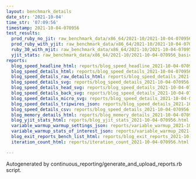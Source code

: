 ```yaml
---
layout: benchmark_details
date_str: '2021-10-04'
time_str: '07:09:56'
timestamp: 2021-10-04-070956
test_results:
  prod_ruby_no_jit: raw_benchmark_data/x86_64/2021-10/2021-10-04-070956_basic_benchmark_prod_ruby_no_jit.json
  prod_ruby_with_yjit: raw_benchmark_data/x86_64/2021-10/2021-10-04-070956_basic_benchmark_prod_ruby_with_yjit.json
  ruby_30_with_mjit: raw_benchmark_data/x86_64/2021-10/2021-10-04-070956_basic_benchmark_ruby_30_with_mjit.json
  yjit_stats: raw_benchmark_data/x86_64/2021-10/2021-10-04-070956_basic_benchmark_yjit_stats.json
reports:
  blog_speed_headline_html: reports/blog_speed_headline_2021-10-04-070956.html
  blog_speed_details_html: reports/blog_speed_details_2021-10-04-070956.html
  blog_speed_details_raw_details_html: reports/blog_speed_details_2021-10-04-070956.raw_details.html
  blog_speed_details_svg: reports/blog_speed_details_2021-10-04-070956.svg
  blog_speed_details_head_svg: reports/blog_speed_details_2021-10-04-070956.head.svg
  blog_speed_details_back_svg: reports/blog_speed_details_2021-10-04-070956.back.svg
  blog_speed_details_micro_svg: reports/blog_speed_details_2021-10-04-070956.micro.svg
  blog_speed_details_tripwires_json: reports/blog_speed_details_2021-10-04-070956.tripwires.json
  blog_speed_details_csv: reports/blog_speed_details_2021-10-04-070956.csv
  blog_memory_details_html: reports/blog_memory_details_2021-10-04-070956.html
  blog_yjit_stats_html: reports/blog_yjit_stats_2021-10-04-070956.html
  variable_warmup_warmup_settings_json: reports/variable_warmup_2021-10-04-070956.warmup_settings.json
  variable_warmup_stats_of_interest_json: reports/variable_warmup_2021-10-04-070956.stats_of_interest.json
  blog_exit_reports_bench_list_html: reports/blog_exit_reports_2021-10-04-070956.bench_list.html
  iteration_count_html: reports/iteration_count_2021-10-04-070956.html

---
```

Autogenerated by continuous_reporting/generate_and_upload_reports.rb script.
